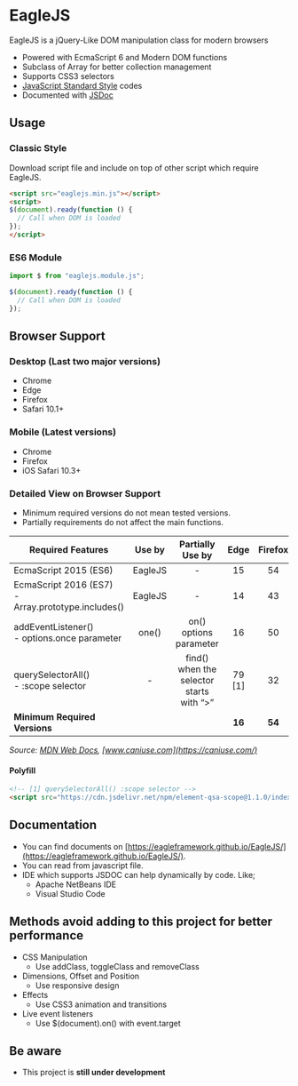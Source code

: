 # EagleJS

EagleJS is a jQuery-Like DOM manipulation class for modern browsers

- Powered with EcmaScript 6 and Modern DOM functions
- Subclass of Array for better collection management
- Supports CSS3 selectors
- [JavaScript Standard Style](https://standardjs.com "JavaScript Standard Style") codes
- Documented with [JSDoc](https://jsdoc.app "JSDoc")

## Usage

### Classic Style

Download script file and include on top of other script which require EagleJS.

```html
<script src="eaglejs.min.js"></script>
<script>
$(document).ready(function () {
  // Call when DOM is loaded
});
</script>
```

### ES6 Module

```js
import $ from "eaglejs.module.js";

$(document).ready(function () {
  // Call when DOM is loaded
});
```

## Browser Support

### Desktop (Last two major versions)
- Chrome
- Edge
- Firefox
- Safari 10.1+

### Mobile (Latest versions)
- Chrome
- Firefox
- iOS Safari 10.3+

### Detailed View on Browser Support
- Minimum required versions do not mean tested versions.
- Partially requirements do not affect the main functions.

| Required Features                                     |  Use by |               Partially Use by              |  Edge  | Firefox | Chrome | Safari | iOS Safari |
|-------------------------------------------------------|:-------:|:-------------------------------------------:|:------:|:-------:|:------:|:------:|:----------:|
| EcmaScript 2015 (ES6)                                 | EagleJS |                      -                      |   15   |    54   |   51   |   10   |     10     |
| EcmaScript 2016 (ES7)<br>- Array.prototype.includes() | EagleJS |                      -                      |   14   |    43   |   47   |    9   |      9     |
| addEventListener()<br>- options.once parameter        |  one()  |            on() options parameter           |   16   |    50   |   55   |   10   |     10     |
| querySelectorAll()<br>- :scope selector               |    -    | find() when the selector<br>starts with “>” | 79 [1] |    32   |   27   |    7   |      7     |
| **Minimum Required Versions**                         |         |                                             | **16** |  **54** | **55** | **10** |   **10**   |

*Source: [MDN Web Docs](https://developer.mozilla.org/), [www.caniuse.com](https://caniuse.com/)*

#### Polyfill

```html
<!-- [1] querySelectorAll() :scope selector -->
<script src="https://cdn.jsdelivr.net/npm/element-qsa-scope@1.1.0/index.js"></script>
```

## Documentation

- You can find documents on [https://eagleframework.github.io/EagleJS/](https://eagleframework.github.io/EagleJS/).
- You can read from javascript file.
- IDE which supports JSDOC can help dynamically by code. Like;
  - Apache NetBeans IDE
  - Visual Studio Code

## Methods avoid adding to this project for better performance

- CSS Manipulation
  - Use addClass, toggleClass and removeClass
- Dimensions, Offset and Position
   - Use responsive design
- Effects
   - Use CSS3 animation and transitions
- Live event listeners
  - Use  $(document).on() with event.target

## Be aware
- This project is **still under development**
